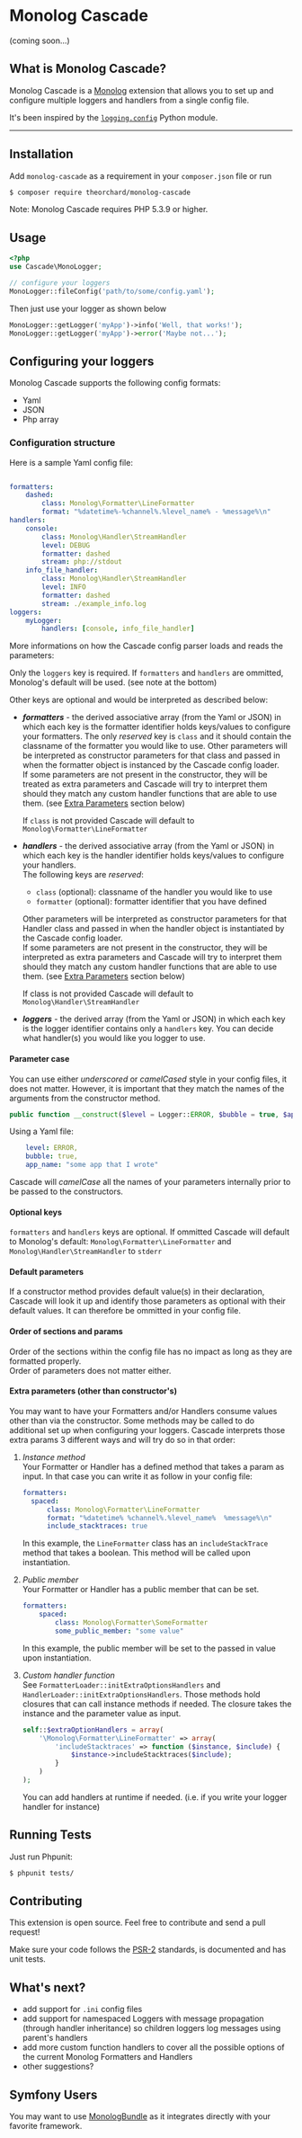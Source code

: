 Monolog Cascade
===============
(coming soon...)

What is Monolog Cascade?
------------------------

Monolog Cascade is a [Monolog](https://github.com/Seldaek/monolog) extension that allows you to set up and configure multiple loggers and handlers from a single config file.

It's been inspired by the [`logging.config`](https://docs.python.org/3.4/library/logging.config.html?highlight=fileconfig#module-logging.config) Python module.


------------


Installation
------------

Add `monolog-cascade` as a requirement in your `composer.json` file or run
```sh
$ composer require theorchard/monolog-cascade
```

Note: Monolog Cascade requires PHP 5.3.9 or higher.

Usage
-----

```php
<?php
use Cascade\MonoLogger;

// configure your loggers
MonoLogger::fileConfig('path/to/some/config.yaml');
```

Then just use your logger as shown below
```php
MonoLogger::getLogger('myApp')->info('Well, that works!');
MonoLogger::getLogger('myApp')->error('Maybe not...');
```

Configuring your loggers
------------------------
Monolog Cascade supports the following config formats:
 - Yaml
 - JSON
 - Php array

### Configuration structure
Here is a sample Yaml config file:
```yaml

formatters:
    dashed:
        class: Monolog\Formatter\LineFormatter
        format: "%datetime%-%channel%.%level_name% - %message%\n"
handlers:
    console:
        class: Monolog\Handler\StreamHandler
        level: DEBUG
        formatter: dashed
        stream: php://stdout
    info_file_handler:
        class: Monolog\Handler\StreamHandler
        level: INFO
        formatter: dashed
        stream: ./example_info.log
loggers:
    myLogger:
        handlers: [console, info_file_handler]
```

More informations on how the Cascade config parser loads and reads the parameters:

Only the `loggers` key is required. If `formatters` and `handlers` are ommitted, Monolog's default will be used. (see note at the bottom)

Other keys are optional and would be interpreted as described below:

- **_formatters_** - the derived associative array (from the Yaml or JSON) in which each key is the formatter identifier holds keys/values to configure your formatters.
The only _reserved_ key is `class` and it should contain the classname of the formatter you would like to use. Other parameters will be interpreted as constructor parameters for that class and passed in when the formatter object is instanced by the Cascade config loader.<br />
If some parameters are not present in the constructor, they will be treated as extra parameters and Cascade will try to interpret them should they match any custom handler functions that are able to use them. (see [Extra Parameters](#user-content-extra-parameters-other-than-constructors) section below)<br />

    If `class` is not provided Cascade will default to `Monolog\Formatter\LineFormatter`

- **_handlers_** - the derived associative array (from the Yaml or JSON) in which each key is the handler identifier holds keys/values to configure your handlers.<br />The following keys are _reserved_:
    - `class` (optional): classname of the handler you would like to use
    - `formatter` (optional): formatter identifier that you have defined

    Other parameters will be interpreted as constructor parameters for that Handler class and passed in when the handler object is instantiated by the Cascade config loader.<br />
    If some parameters are not present in the constructor, they will be interpreted as extra parameters and Cascade will try to interpret them should they match any custom handler functions that are able to use them. (see [Extra Parameters](#user-content-extra-parameters-other-than-constructors) section below)

    If class is not provided Cascade will default to `Monolog\Handler\StreamHandler`

- **_loggers_** - the derived array (from the Yaml or JSON) in which each key is the logger identifier contains only a `handlers` key. You can decide what handler(s) you would like you logger to use.

#### Parameter case
You can use either _underscored_ or _camelCased_ style in your config files, it does not matter. However, it is important that they match the names of the arguments from the constructor method.

```php
public function __construct($level = Logger::ERROR, $bubble = true, $appName = null)
```

Using a Yaml file:
```yaml
    level: ERROR,
    bubble: true,
    app_name: "some app that I wrote"
```

Cascade will _camelCase_ all the names of your parameters internally prior to be passed to the constructors.

#### Optional keys
`formatters` and `handlers` keys are optional. If ommitted Cascade will default to Monolog's default: `Monolog\Formatter\LineFormatter` and `Monolog\Handler\StreamHandler` to `stderr`

#### Default parameters
If a constructor method provides default value(s) in their declaration, Cascade will look it up and identify those parameters as optional with their default values. It can therefore be ommitted in your config file.

#### Order of sections and params
Order of the sections within the config file has no impact as long as they are formatted properly.
<br />Order of parameters does not matter either.

#### Extra parameters (other than constructor's)
You may want to have your Formatters and/or Handlers consume values other than via the constructor. Some methods may be called to do additional set up when configuring your loggers. Cascade interprets those extra params 3 different ways and will try do so in that order:

1. _Instance method_
    <br />Your Formatter or Handler has a defined method that takes a param as input. In that case you can write it as follow in your config file:

    ```yaml
    formatters:
      spaced:
          class: Monolog\Formatter\LineFormatter
          format: "%datetime% %channel%.%level_name%  %message%\n"
          include_stacktraces: true
    ```
    In this example, the `LineFormatter` class has an `includeStackTrace` method that takes a boolean. This method will be called upon instantiation.<br />

2. _Public member_
    <br />Your Formatter or Handler has a public member that can be set.

    ```yaml
    formatters:
        spaced:
            class: Monolog\Formatter\SomeFormatter
            some_public_member: "some value"
    ```
    In this example, the public member will be set to the passed in value upon instantiation.<br />

3. _Custom handler function_
    <br />See `FormatterLoader::initExtraOptionsHandlers` and `HandlerLoader::initExtraOptionsHandlers`. Those methods hold closures that can call instance methods if needed. The closure takes the instance and the parameter value as input.

    ```php
    self::$extraOptionHandlers = array(
        '\Monolog\Formatter\LineFormatter' => array(
            'includeStacktraces' => function ($instance, $include) {
                $instance->includeStacktraces($include);
            }
        )
    );
    ```
    You can add handlers at runtime if needed. (i.e. if you write your logger handler for instance)

Running Tests
-------------

Just run Phpunit:
```sh
$ phpunit tests/
```

Contributing
------------

This extension is open source. Feel free to contribute and send a pull request!

Make sure your code follows the [PSR-2](https://github.com/php-fig/fig-standards/blob/master/accepted/PSR-2-coding-style-guide.md) standards, is documented and has unit tests.


What's next?
------------
 - add support for `.ini` config files
 - add support for namespaced Loggers with message propagation (through handler inheritance) so children loggers log messages using parent's handlers
 - add more custom function handlers to cover all the possible options of the current Monolog Formatters and Handlers
 - other suggestions?


Symfony Users
-------------
You may want to use [MonologBundle](https://github.com/symfony/MonologBundle) as it integrates directly with your favorite framework.
